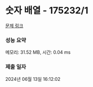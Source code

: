 # 숫자 배열 - 175232/1 

[문제 링크](https://level.goorm.io/exam/175232/%EC%88%AB%EC%9E%90-%EB%B0%B0%EC%97%B4/quiz/1) 

### 성능 요약

메모리: 31.52 MB, 시간: 0.04 ms

### 제출 일자

2024년 06월 13일 16:12:02

